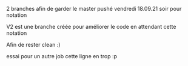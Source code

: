 2 branches afin de garder le master pushé vendredi 18.09.21 soir pour notation

V2 est une branche créée pour améliorer le code en attendant cette notation

Afin de rester clean :)

essai pour un autre job cette ligne en trop :p
